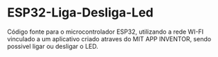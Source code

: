 # ESP32-Liga-Desliga-Led

Código fonte para o microcontrolador ESP32, utilizando a rede WI-FI vinculado a um aplicativo criado atraves do MIT APP INVENTOR, sendo possivel ligar ou desligar o LED.
